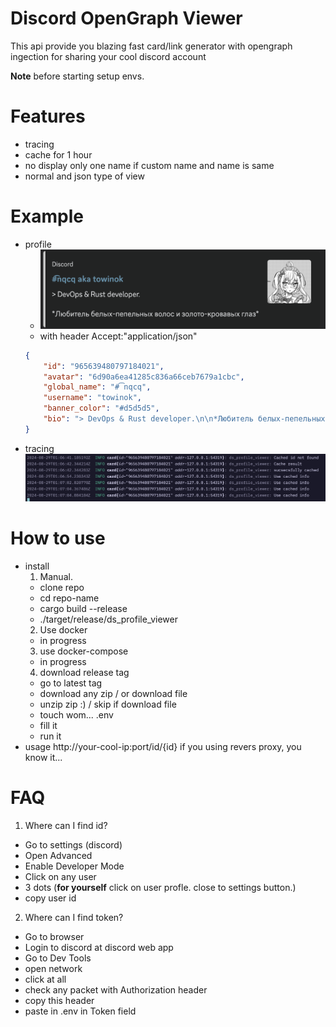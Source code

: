 # Discord OpenGraph Viewer
This api provide you blazing fast card/link generator with opengraph ingection for sharing your cool discord account

**Note** before starting setup envs.

# Features
- tracing
- cache for 1 hour
- no display only one name if custom name and name is same
- normal and json type of view

# Example
- profile
  - ![image](static/profile.png)
  - with header Accept:"application/json"
  ```json
  {
      "id": "965639480797184021",
      "avatar": "6d90a6ea41285c836a66ceb7679a1cbc",
      "global_name": "#͡nqcq",
      "username": "towinok",
      "banner_color": "#d5d5d5",
      "bio": "> DevOps & Rust developer.\n\n*Любитель белых-пепельных волос и золото-кровавых глаз*"
  }
  ```
- tracing
  ![image](static/tracing.png)

# How to use
- install
  1. Manual.
    - clone repo
    - cd repo-name
    - cargo build --release
    - ./target/release/ds_profile_viewer
  2. Use docker
    - in progress
  3. use docker-compose
    - in progress
  4. download release tag
    - go to latest tag
    - download any zip / or download file
    - unzip zip :) / skip if download file
    - touch wom... .env
    - fill it
    - run it
- usage
  http://your-cool-ip:port/id/{id}
  if you using revers proxy, you know it...

# FAQ
1. Where can I find id?
  - Go to settings (discord)
  - Open Advanced
  - Enable Developer Mode
  - Click on any user
  - 3 dots (**for yourself** click on user profle. close to settings button.)
  - copy user id
2. Where can I find token?
  - Go to browser
  - Login to discord at discord web app
  - Go to Dev Tools
  - open network
  - click at all
  - check any packet with Authorization header
  - copy this header
  - paste in .env in Token field
